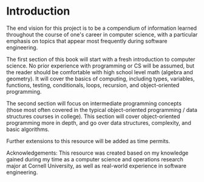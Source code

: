 # Introduction

The end vision for this project is to be a compendium of information learned
throughout the course of one's career in computer science, with a particular
emphasis on topics that appear most frequently during software engineering.

The first section of this book will start with a fresh introduction to computer
science. No prior experience with programming or CS will be assumed, but the
reader should be comfortable with high school level math \(algebra and geometry\).
It will cover the basics of computing, including types, variables, functions,
testing, conditionals, loops, recursion, and object-oriented programming.

The second section will focus on intermediate programming concepts
\(those most often covered in the typical object-oriented programming / data
structures courses in college\). This section will cover object-oriented
programming more in depth, and go over data structures, complexity, and basic algorithms.

Further extensions to this resource will be added as time permits.

Acknowledgements:
This resource was created based on my knowledge gained during my time as a
computer science and operations research major at Cornell University, as
well as real-world experience in software engineering.
